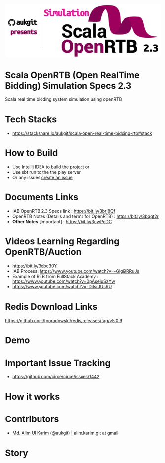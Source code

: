 ![aukgit simulation of Scala OpenRTB 2.3 Specs Logo](https://github.com/aukgit/scala-open-real-time-bidding-rtb/blob/2f1573bdb8fc7ef0623102b4e535f390afaa14c8/logos/OpenRTB%20Logo.png?raw=true)

# Scala OpenRTB (Open RealTime Bidding) Simulation Specs 2.3
 Scala real time bidding system simulation using openRTB

# Tech Stacks
- https://stackshare.io/aukgit/scala-open-real-time-bidding-rtb#stack

# How to Build
- Use Intellij IDEA to build the project or
- Use sbt run to the the play server
- Or any issues [create an issue](https://github.com/aukgit/scala-open-real-time-bidding-rtb/issues/new)

# Documents Links
- IAB OpenRTB 2.3 Specs link : https://bit.ly/3brj8Qf
- OpenRTB Notes (Details and terms for OpenRTB) : https://bit.ly/3bqqt2r
- **Other Notes** [Important] : https://bit.ly/3cwPcDC

# Videos Learning Regarding OpenRTB/Auction
- https://bit.ly/3ebe30Y
- IAB Process: https://www.youtube.com/watch?v=-Glgi9RRuJs
- Example of RTB from FullStack Academy : https://www.youtube.com/watch?v=0pAseiuSzYw
- https://www.youtube.com/watch?v=-DiIsrJUsRU

# Redis Download Links
https://github.com/tporadowski/redis/releases/tag/v5.0.9

# Demo 

# Important Issue Tracking
- https://github.com/circe/circe/issues/1442

# How it works

# Contributors
- [Md. Alim Ul Karim (@aukgit)](https://github.com/aukgit) | alim.karim.git at gmail

# Story
